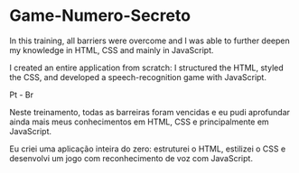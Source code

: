 # Game-Numero-Secreto


In this training, all barriers were overcome and I was able to further deepen my knowledge in HTML, CSS and mainly in JavaScript.

I created an entire application from scratch: I structured the HTML, styled the CSS, and developed a speech-recognition game with JavaScript.


Pt - Br

Neste treinamento, todas as barreiras foram vencidas e eu pudi aprofundar ainda mais meus conhecimentos em HTML, CSS e principalmente em JavaScript.

Eu criei uma aplicação inteira do zero: estruturei o HTML, estilizei o CSS e desenvolvi um jogo com reconhecimento de voz com JavaScript.
